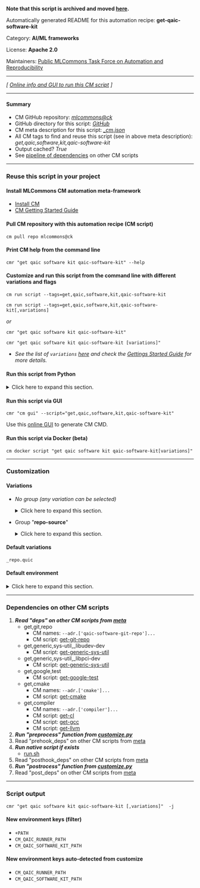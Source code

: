 **Note that this script is archived and moved [here](https://github.com/mlcommons/cm4mlops/tree/main/script/get-qaic-software-kit).**



Automatically generated README for this automation recipe: **get-qaic-software-kit**

Category: **AI/ML frameworks**

License: **Apache 2.0**

Maintainers: [Public MLCommons Task Force on Automation and Reproducibility](https://github.com/mlcommons/ck/blob/master/docs/taskforce.md)

---
*[ [Online info and GUI to run this CM script](https://access.cknowledge.org/playground/?action=scripts&name=get-qaic-software-kit,3344655922694bbb) ]*

---
#### Summary

* CM GitHub repository: *[mlcommons@ck](https://github.com/mlcommons/ck/tree/dev/cm-mlops)*
* GitHub directory for this script: *[GitHub](https://github.com/mlcommons/ck/tree/dev/cm-mlops/script/get-qaic-software-kit)*
* CM meta description for this script: *[_cm.json](_cm.json)*
* All CM tags to find and reuse this script (see in above meta description): *get,qaic,software,kit,qaic-software-kit*
* Output cached? *True*
* See [pipeline of dependencies](#dependencies-on-other-cm-scripts) on other CM scripts


---
### Reuse this script in your project

#### Install MLCommons CM automation meta-framework

* [Install CM](https://access.cknowledge.org/playground/?action=install)
* [CM Getting Started Guide](https://github.com/mlcommons/ck/blob/master/docs/getting-started.md)

#### Pull CM repository with this automation recipe (CM script)

```cm pull repo mlcommons@ck```

#### Print CM help from the command line

````cmr "get qaic software kit qaic-software-kit" --help````

#### Customize and run this script from the command line with different variations and flags

`cm run script --tags=get,qaic,software,kit,qaic-software-kit`

`cm run script --tags=get,qaic,software,kit,qaic-software-kit[,variations] `

*or*

`cmr "get qaic software kit qaic-software-kit"`

`cmr "get qaic software kit qaic-software-kit [variations]" `


* *See the list of `variations` [here](#variations) and check the [Gettings Started Guide](https://github.com/mlcommons/ck/blob/dev/docs/getting-started.md) for more details.*

#### Run this script from Python

<details>
<summary>Click here to expand this section.</summary>

```python

import cmind

r = cmind.access({'action':'run'
                  'automation':'script',
                  'tags':'get,qaic,software,kit,qaic-software-kit'
                  'out':'con',
                  ...
                  (other input keys for this script)
                  ...
                 })

if r['return']>0:
    print (r['error'])

```

</details>


#### Run this script via GUI

```cmr "cm gui" --script="get,qaic,software,kit,qaic-software-kit"```

Use this [online GUI](https://cKnowledge.org/cm-gui/?tags=get,qaic,software,kit,qaic-software-kit) to generate CM CMD.

#### Run this script via Docker (beta)

`cm docker script "get qaic software kit qaic-software-kit[variations]" `

___
### Customization


#### Variations

  * *No group (any variation can be selected)*
    <details>
    <summary>Click here to expand this section.</summary>

    * `_branch.#`
      - Environment variables:
        - *CM_GIT_CHECKOUT*: `#`
      - Workflow:

    </details>


  * Group "**repo-source**"
    <details>
    <summary>Click here to expand this section.</summary>

    * `_repo.#`
      - Environment variables:
        - *CM_GIT_URL*: `#`
      - Workflow:
    * **`_repo.quic`** (default)
      - Environment variables:
        - *CM_GIT_URL*: `https://github.com/quic/software-kit-for-qualcomm-cloud-ai-100`
      - Workflow:

    </details>


#### Default variations

`_repo.quic`
#### Default environment

<details>
<summary>Click here to expand this section.</summary>

These keys can be updated via `--env.KEY=VALUE` or `env` dictionary in `@input.json` or using script flags.


</details>

___
### Dependencies on other CM scripts


  1. ***Read "deps" on other CM scripts from [meta](https://github.com/mlcommons/ck/tree/dev/cm-mlops/script/get-qaic-software-kit/_cm.json)***
     * get,git,repo
       * CM names: `--adr.['qaic-software-git-repo']...`
       - CM script: [get-git-repo](https://github.com/mlcommons/ck/tree/master/cm-mlops/script/get-git-repo)
     * get,generic,sys-util,_libudev-dev
       - CM script: [get-generic-sys-util](https://github.com/mlcommons/ck/tree/master/cm-mlops/script/get-generic-sys-util)
     * get,generic,sys-util,_libpci-dev
       - CM script: [get-generic-sys-util](https://github.com/mlcommons/ck/tree/master/cm-mlops/script/get-generic-sys-util)
     * get,google,test
       - CM script: [get-google-test](https://github.com/mlcommons/ck/tree/master/cm-mlops/script/get-google-test)
     * get,cmake
       * CM names: `--adr.['cmake']...`
       - CM script: [get-cmake](https://github.com/mlcommons/ck/tree/master/cm-mlops/script/get-cmake)
     * get,compiler
       * CM names: `--adr.['compiler']...`
       - CM script: [get-cl](https://github.com/mlcommons/ck/tree/master/cm-mlops/script/get-cl)
       - CM script: [get-gcc](https://github.com/mlcommons/ck/tree/master/cm-mlops/script/get-gcc)
       - CM script: [get-llvm](https://github.com/mlcommons/ck/tree/master/cm-mlops/script/get-llvm)
  1. ***Run "preprocess" function from [customize.py](https://github.com/mlcommons/ck/tree/dev/cm-mlops/script/get-qaic-software-kit/customize.py)***
  1. Read "prehook_deps" on other CM scripts from [meta](https://github.com/mlcommons/ck/tree/dev/cm-mlops/script/get-qaic-software-kit/_cm.json)
  1. ***Run native script if exists***
     * [run.sh](https://github.com/mlcommons/ck/tree/dev/cm-mlops/script/get-qaic-software-kit/run.sh)
  1. Read "posthook_deps" on other CM scripts from [meta](https://github.com/mlcommons/ck/tree/dev/cm-mlops/script/get-qaic-software-kit/_cm.json)
  1. ***Run "postrocess" function from [customize.py](https://github.com/mlcommons/ck/tree/dev/cm-mlops/script/get-qaic-software-kit/customize.py)***
  1. Read "post_deps" on other CM scripts from [meta](https://github.com/mlcommons/ck/tree/dev/cm-mlops/script/get-qaic-software-kit/_cm.json)

___
### Script output
`cmr "get qaic software kit qaic-software-kit [,variations]"  -j`
#### New environment keys (filter)

* `+PATH`
* `CM_QAIC_RUNNER_PATH`
* `CM_QAIC_SOFTWARE_KIT_PATH`
#### New environment keys auto-detected from customize

* `CM_QAIC_RUNNER_PATH`
* `CM_QAIC_SOFTWARE_KIT_PATH`